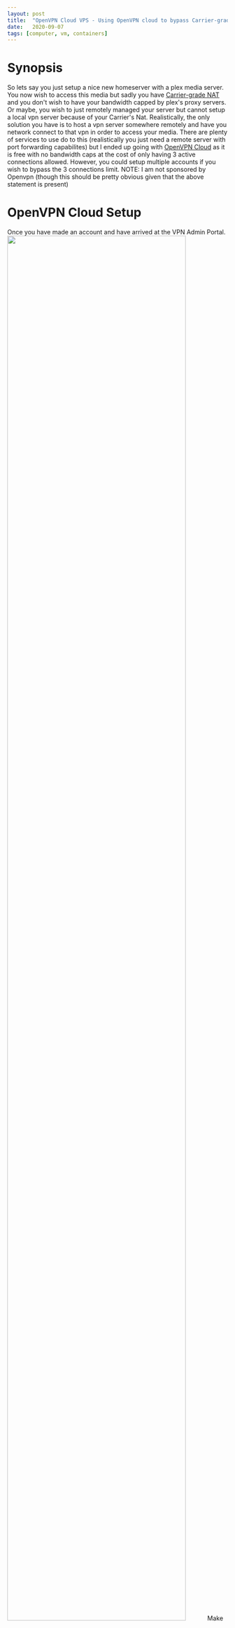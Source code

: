```yaml
---
layout: post
title:  "OpenVPN Cloud VPS - Using OpenVPN cloud to bypass Carrier-grade NATs"
date:   2020-09-07
tags: [computer, vm, containers]
---
```

# Synopsis
 So lets say you just setup a nice new homeserver with a plex media server. You now wish to access this media but sadly you have [Carrier-grade NAT](https://en.wikipedia.org/wiki/Carrier-grade_NAT) and you don't wish to have your bandwidth capped by plex's proxy servers. Or maybe, you wish to just remotely managed your server but cannot setup a local vpn server because of your Carrier's Nat. Realistically, the only solution you have is to host a vpn server somewhere remotely and have you network connect to that vpn in order to access your media. There are plenty of services to use do to this (realistically you just need a remote server with port forwarding capabilites) but I ended up going with [OpenVPN Cloud](https://openvpn.net/cloud-vpn/) as it is free with no bandwidth caps at the cost of only having 3 active connections allowed. However, you could setup multiple accounts if you wish to bypass the 3 connections limit.
<a/>
NOTE: I am not sponsored by Openvpn (though this should be pretty obvious given that the above statement is present)
<a/>
# OpenVPN Cloud Setup
 Once you have made an account and have arrived at the VPN Admin Portal.
 <img src="/_images/vm/openvpn/openvpn-admin.png" width="90%" height="90%"/>
 Make a couple of devices under user section.
 <img src="/_images/vm/openvpn/openvpn-devices.png" width="90%" height="90%"/>
 Once you have done that go to the networks page and configure your vpn network.
 <img src="/_images/vm/openvpn/openvpn-network.png" width="90%" height="90%"/>
 Here you will have to make a new network. Give it a name, a network subnet (which can be realistically anything in the scenario), enable split tunnel and enable VPN Egress if you want to be able to access the outside internet besides your tunnelled network.
 Then you will need to add a connector.
 <img src="/_images/vm/openvpn/openvpn-network.png" width="90%" height="90%"/>
 Give it a connector name and select a the nearest region.
 You will also want to download the .ovpn file associated with this connector by clicking the download button (to the right of the pencil icon).
 Before proceeding to setting up your connector, I would recommend downloading a .ovpn profile for one of your previously created devices and test that you can tunnel correctly (go back to users and click the same download button as the connectors download but for the device you want).

# Quick and Dirty method for testing a ovpn file
If you are on Linux, install openvpn using your main package manager (pacman, apt, snapt, yum, etc.).
If you are using openvpn2 use the following command:
```bash
# openvpn --config <insert config file>
```
If you are using openvepn3 use the following command:
```bash
# openvpn3 session-start --config <insert config file>
```
*Note - You may not need to execute the above commands with root privileges if you setup your permissions correctly.*
if you are able to establish a tunnel then you should be able to continue with setting up your connector.

# Setting Connector - Linux
It is possible to setup a connector on Windows or on a Mac, but it would be way better to use a linux machine as it should be quicker to get running and would allow for easier deployment in a headless environment.
<a/>
In my case, I will be having my connector in a LXC Debian 10 container but regardless of how you setup your connector make sure that its local ip address in on the same subnet as the rest of the network that you want to access.
<a/>

This [openvpn article](https://openvpn.net/cloud-docs/connecting-networks-to-openvpn-cloud-using-connectors-2/) gives a good amount of the information that I will be referencing in the rest of the article. But there are effectively 3 things you have to setup on your linuxconnector machine:
1. Setup vpn connection using various methods (.ovpn file, connector application, etc.)
2. Enable ipv4 routing
3. Setup a NAT for the machine.

# VPN Connection
As described in the *Quick and Dity method for testing a ovpn file*, you can simply use the openvpn command to connect your cloud vpn but in order to have it autostart and run in the background there are a couple of options Create Service that runs the openvpn connectionor utilize openvpn's builtin autoconnection. The second option involves moving your ovpn file into a specified directory and when openvpn service starts it will autoconnect to your vpn server. In my case, I was having problems where the openvpn autoconnection would try to connect to the vpn server twos times which would remove an excess amount of vpn connections from already limited connection amount. So I ended up making a simple .service file which is run using systemd

```bash
[Unit]
Description=OpenVpn Connection
After=network.target

[Service]
ExecStart=/usr/sbin/openvpn --config /home/theatre/.vpn/server-cloud.ovpn
WorkingDirectory=/etc/openvpn
User=root
Restart=on-failure
RestartSec=5s

[Install]
WantedBy=multi-user.target
```
Adjust the ExecStart as needed so that it reflects your config location and your openvpn executable location.
Then enable and start the above service

```bash
# systemctl enable (service name)
# systemctl start (service name)
```

# ipv4 routing
This part is fairly simple. Just paste this command to enable routing on linux
```bash
# sed -i 's/#net.ipv4.ip_forward=1/net.ipv4.ip_forward=1/g' /etc/sysctl.conf
```
And if you are running your linux machine has its own independent kernel (i.e not a docker or lxc container) the following code is necessary as well.
```bash
# sysctl -p
```
Restart once you are done.
The above commands just enable ipv4 forward which you can read into a bit more [here](https://geek-university.com/linux/ip-forwarding/).
<a/>

# NAT Setup
The below commands are for producing a really simple NAT using iptables (you can use ufw instead but I have less experience using it).
```bash
# apt install iptables-persistent
# iptables -t nat -A POSTROUTING -o eth0 -j MASQUERADE
# iptables-save > /etc/iptables/rules.v4
```
Replace eth0 if your main network device has a different name.
<a/>
Note you can also make it so each vpn client looks different on the network if issue the following command instead of first iptables command.
```bash
iptables -t nat -A POSTROUTING -o eth0 ! -d 10.10.0.0/16 -j MASQUERADE
```
Note that you can change the ip address if needed. Once you have updated you iptables, restart your computer one more time and it should be done.
<a/> 
An easy way to verify that it is working is simply ping your routers gateway while tunnelling through your vpn server (I mostly use my phone when testing this so that I fully verify that all of my packets are going through a remote network).

# Additional Notes
There may be more secure ways of doing this but this was a quick and dirty guide of setting up a VPS server using OpenVPN's Cloud service.


# References:
 - [openvpn article](https://openvpn.net/cloud-docs/connecting-networks-to-openvpn-cloud-using-connectors-2/)
 - [Carrier-grade NAT](https://en.wikipedia.org/wiki/Carrier-grade_NAT)
 - [OpenVPN Cloud](https://openvpn.net/cloud-vpn/)
 - [ipv4 routing](https://geek-university.com/linux/ip-forwarding/)
 - [iptables man page](https://linux.die.net/man/8/iptables)
 - [ufw man page](http://manpages.ubuntu.com/manpages/bionic/man8/ufw.8.html)
